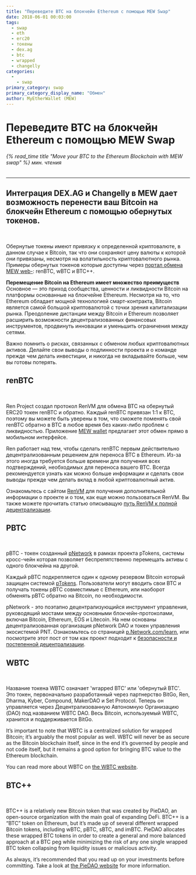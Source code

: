 ```yaml
---
title: "Переведите BTC на блокчейн Ethereum с помощью MEW Swap"
date: 2018-06-01 00:03:00
tags:
  - swap
  - eth
  - erc20
  - токены
  - dex.ag
  - btc
  - wrapped
  - changelly
categories:
  - 
    - swap
primary_category: swap
primary_category_display_name: "Обмен"
author: MyEtherWallet (MEW)
---
```


# **Переведите BTC на блокчейн Ethereum с помощью MEW Swap**

###### {% read_time title "Move your BTC to the Ethereum Blockchain with MEW swap" %} мин. чтения

* * *

## **Интеграция DEX.AG и Changelly в MEW дает возможность перенести ваш Bitcoin на блокчейн Ethereum с помощью обернутых токенов.**

<br>

Обернутые токены имеют привязку к определенной криптовалюте, в данном случае к Bitcoin, так что они сохраняют цену валюты к которой они привязаны, несмотря на волатильность криптовалютного рынка. Примеры обернутых токенов которые доступны через [портал обмена MEW web-][swap]: renBTC, wBTC и BTC++.

**Перемещение Bitcoin на Ethereum имеет множество преимуществ** Основное — это приход сообщества, ценности и ликвидности Bitcoin на платформы основанные на блокчейне Ethereum. Несмотря на то, что Ethereum обладает мощной технологией смарт-контракта, Bitcoin является самой большой криптовалютой с точки зрения капитализации рынка. Преодоление дистанции между Bitcoin и Ethereum позволяет расширить возможности децентрализованных финансовых инструментов, продвинуть инновации и уменьшить ограничения между сетями.

Важно помнить о рисках, связанных с обменом любых криптовалютных активов. Делайте свои выводы о подлинности проекта и о команде прежде чем делать инвестиции, и никогда не вкладывайте больше, чем вы готовы потерять.

## **renBTC**

<br>

Ren Project создал протокол RenVM для обмена BTC на обернутый ERC20 токен renBTC и обратно. Каждый renBTC привязан 1:1 к BTC, поэтому вы можете быть уверены в том, что сможете поменять свой renBTC обратно в BTC в любое время без каких-либо проблем с ликвидностью. Приложение [MEW wallet][mw] предлагает этот обмен прямо в мобильном интерфейсе.

Ren работает над тем, чтобы сделать renBTC первым действительно децентрализованным решением для переноса BTC в Ethereum. Из-за этого иногда требуется больше времени для получения всех подтверждений, необходимых для переноса вашего BTC. Всегда рекомендуется узнать как можно больше информации и сделать свои выводы прежде чем делать вклад в любой криптовалютный актив.

Ознакомьтесь с сайтом [RenVM][ren] для получения дополнительной информации о проекте и о том, как еще можно пользоваться RenVM. Вы также можете прочитать статью описыващую [путь RenVM к полной децентрализации][renmap].

## **PBTC**

<br>

pBTC - токен созданный [pNetwork][pn] в рамках проекта pTokens, системы кросс-чейн которая позволяет беспрепятственно перемещать активы с одного блокчейна на другой.

Каждый pBTC подкрепляется один к одному резервом Bitcoin который защищен системой [pTokens][pt]. Пользователи могут вводить свои BTC и получать токены pBTC совместимые с Ethereum, или наоборот обменять pBTC обратно на Bitcoin, по необходимости.

pNetwork - это поэтапно децентрализующийся инструмент управления, руководящий мостами между основными блокчейн-протоколами, включая Bitcoin, Ethereum, EOS и Litecoin. На нем основаны децентрализованная организация pNetwork DAO и токен управления экосистемой PNT. Ознакомьтесь со страницей [p.Network.com/learn][pl], или посмотрите этот пост от том как проект подходит к [безопасности и постепенной децентрализации][pm].

## **WBTC**

<br>

Название токена WBTC означает 'wrapped BTC' или 'обернутый BTC'. Это токен, первоначально разработанный через партнерство BitGo, Ren, Dharma, Kyber, Compound, MakerDAO и Set Protocol. Теперь он управляется через Децентрализованную Автономную Организацию (DAO) под названием WBTC DAO. Весь Bitcoin, используемый WBTC, хранится и поддерживается BitGo.

It’s important to note that WBTC is a centralized solution for wrapped Bitcoin; it’s arguably the most popular as well. WBTC will never be as secure as the Bitcoin blockchain itself, since in the end it’s governed by people and not code itself, but it remains a good option for bringing BTC value to the Ethereum blockchain.

You can read more about WBTC on [the WBTC website][wbtc].

## **BTC++**

<br>

BTC++ is a relatively new Bitcoin token that was created by PieDAO, an open-source organization with the main goal of expanding DeFi. BTC++ is a “BTC” token on Ethereum, but it’s made up of several different wrapped Bitcoin tokens, including wBTC, pBTC, sBTC, and imBTC. PieDAO allocates these wrapped BTC tokens in order to create a general and more balanced approach at a BTC peg while minimizing the risk of any one single wrapped BTC token collapsing from liquidity issues or malicious activity.

As always, it’s recommended that you read up on your investments before committing. Take a look at [the PieDAO website][pdao] for more information.

[mw]: /@@@@@@/mewwallet/ren_mw/

[ren]: https://renproject.io/renvm

[renmap]: https://medium.com/renproject/renvm-and-the-road-to-decentralisation-72213c3bee3a

[wbtc]: https://wbtc.network/

[pdao]: https://pools.piedao.org/

[swap]: /@@@@@@/swap/swapping-via-kyber-bity-changelly/

[pn]: https://p.network/

[pt]: https://dapp.ptokens.io/

[pl]: https://p.network/learn

[pm]: https://medium.com/pnetwork/pnetwork-dawn-introducing-pnetwork-nodes-97fd502aceca
